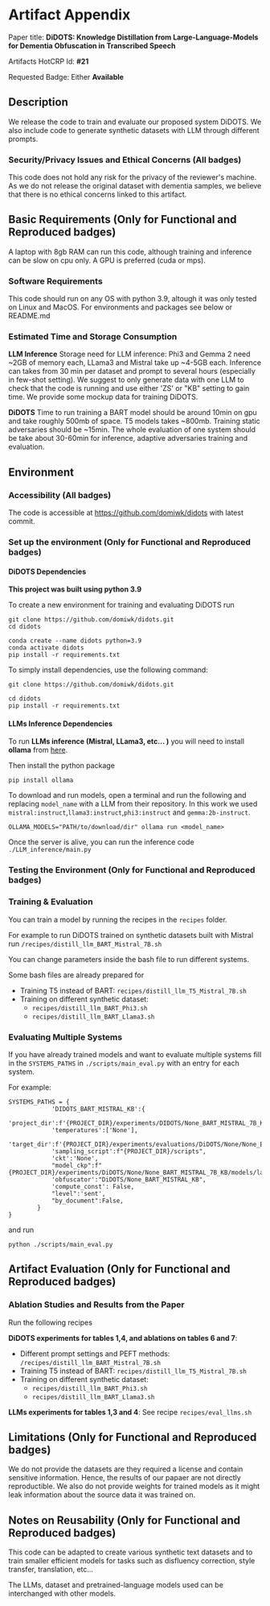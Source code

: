 # Artifact Appendix

Paper title: **DiDOTS: Knowledge Distillation from Large-Language-Models for
Dementia Obfuscation in Transcribed Speech**

Artifacts HotCRP Id: **#21**

Requested Badge: Either **Available**

## Description
We release the code to train and evaluate our proposed system DiDOTS. We also include code to generate synthetic datasets with LLM through different prompts.

### Security/Privacy Issues and Ethical Concerns (All badges)
This code does not hold any risk for the privacy of the reviewer's machine. As we do not release the original dataset with dementia samples, we believe that there is no ethical concerns linked to this artifact.

## Basic Requirements (Only for Functional and Reproduced badges)
A laptop with 8gb RAM can run this code, although training and inference can be slow on cpu only. A GPU is preferred (cuda or mps).

### Software Requirements
This code should run on any OS with python 3.9, altough it was only tested on Linux and MacOS. For environments and packages see below or README.md

### Estimated Time and Storage Consumption
**LLM Inference**
Storage need for LLM inference: Phi3 and Gemma 2 need ~2GB of memory each, LLama3 and Mistral take up ~4-5GB each.
Inference can takes from 30 min per dataset and prompt to several hours (especially in few-shot setting). We suggest to only generate data with one LLM to check that the code is running and use either 'ZS' or "KB" setting to gain time.
We provide some mockup data for training DiDOTS. 

**DiDOTS**
Time to run training a BART model should be around 10min on gpu and take roughly 500mb of space. T5 models takes ~800mb.
Training static adversaries should be ~15min.
The whole evaluation of one system should be take about 30-60min for inference, adaptive adversaries training and evaluation.

## Environment 
### Accessibility (All badges)
The code is accessible at https://github.com/domiwk/didots with latest commit.

### Set up the environment (Only for Functional and Reproduced badges)
#### **DiDOTS Dependencies**


**This project was built using python 3.9**

To create a new environment for training and evaluating DiDOTS run

```
git clone https://github.com/domiwk/didots.git
cd didots

conda create --name didots python=3.9
conda activate didots
pip install -r requirements.txt
```

To simply install dependencies, use the following command:

```
git clone https://github.com/domiwk/didots.git

cd didots
pip install -r requirements.txt
```

#### **LLMs Inference Dependencies**
To run **LLMs inference (Mistral, LLama3, etc... )** you will need to install **ollama** from [here](https://ollama.com).

Then install the python package
```
pip install ollama
```

To download and run models, open a terminal and run the following and replacing `model_name` with a LLM from their repository. In this work we used `mistral:instruct`,`llama3:instruct`,`phi3:instruct` and `gemma:2b-instruct`. 

```
OLLAMA_MODELS="PATH/to/download/dir" ollama run <model_name>
```

Once the server is alive, you can run the inference code `./LLM_inference/main.py`

### Testing the Environment (Only for Functional and Reproduced badges)

### **Training & Evaluation**

You can train a model by running the recipes in the `recipes` folder.

For example to run DiDOTS trained on synthetic datasets built with Mistral run `/recipes/distill_llm_BART_Mistral_7B.sh`

You can change parameters inside the bash file to run different systems.

Some bash files are already prepared for 

- Training T5 instead of BART: `recipes/distill_llm_T5_Mistral_7B.sh`
- Training on different synthetic dataset: 
    - `recipes/distill_llm_BART_Phi3.sh`
    - `recipes/distill_llm_BART_Llama3.sh`

### **Evaluating Multiple Systems**

If you have already trained models and want to evaluate multiple systems fill in the `SYSTEMS_PATHS` in `./scripts/main_eval.py` with an entry for each system. 

For example:
```
SYSTEMS_PATHS = {
            'DIDOTS_BART_MISTRAL_KB':{
            'project_dir':f'{PROJECT_DIR}/experiments/DIDOTS/None_BART_MISTRAL_7B_KB/results',
            'temperatures':['None'],
            'target_dir':f'{PROJECT_DIR}/experiments/evaluations/DiDOTS/None/None_BART_MISTRAL_7B_KB',
            'sampling_script':f"{PROJECT_DIR}/scripts",
            'ckt':'None',
            "model_ckp":f"{PROJECT_DIR}/experiments/DiDOTS/None/None_BART_MISTRAL_7B_KB/models/latest",
            'obfuscator':"DiDOTS/None_BART_MISTRAL_KB",
            'compute_const': False,
            "level":'sent',
            "by_document":False,
        }
}
```

and run 
```
python ./scripts/main_eval.py
```

## Artifact Evaluation (Only for Functional and Reproduced badges)

### **Ablation Studies and Results from the Paper**

Run the following recipes

**DiDOTS experiments for tables 1,4, and ablations on tables 6 and 7**:
- Different prompt settings and PEFT methods: `/recipes/distill_llm_BART_Mistral_7B.sh`
- Training T5 instead of BART: `recipes/distill_llm_T5_Mistral_7B.sh`
- Training on different synthetic dataset: 
    - `recipes/distill_llm_BART_Phi3.sh`
    - `recipes/distill_llm_BART_Llama3.sh`

**LLMs experiments for tables 1,3 and 4**: See recipe `recipes/eval_llms.sh`


## Limitations (Only for Functional and Reproduced badges)
We do not provide the datasets are they required a license and contain sensitive information. Hence, the results of our papaer are not directly reproductible. We also do not provide weights for trained models as it might leak information about the source data it was trained on.

## Notes on Reusability (Only for Functional and Reproduced badges)
This code can be adapted to create various synthetic text datasets and to train smaller efficient models for tasks such as disfluency correction, style transfer, translation, etc...

The LLMs, dataset and pretrained-language models used can be interchanged with other models. 
